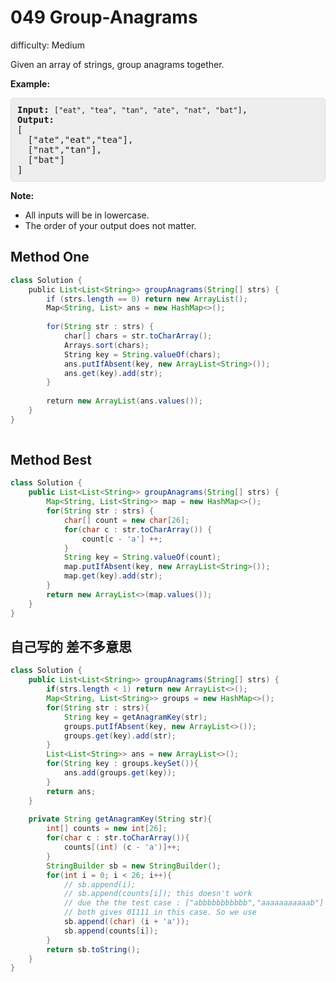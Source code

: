 # 049 Group-Anagrams

difficulty: Medium

<style>
        section pre{
          background-color: #eee;
          border: 1px solid #ddd;
          padding:10px;
          border-radius: 5px;
        }
      </style>
<section>
<div><p>Given an array of strings, group anagrams together.</p>
<p><strong>Example:</strong></p>
<pre><strong>Input:</strong> <code>["eat", "tea", "tan", "ate", "nat", "bat"]</code>,
<strong>Output:</strong>
[
  ["ate","eat","tea"],
  ["nat","tan"],
  ["bat"]
]</pre>
<p><strong>Note:</strong></p>
<ul>
	<li>All inputs will be in lowercase.</li>
	<li>The order of your output does not&nbsp;matter.</li>
</ul>
</div></section>
 
 ## Method One 
 
``` Java
class Solution {
    public List<List<String>> groupAnagrams(String[] strs) {
        if (strs.length == 0) return new ArrayList();
        Map<String, List> ans = new HashMap<>();
        
        for(String str : strs) {
            char[] chars = str.toCharArray();
            Arrays.sort(chars);
            String key = String.valueOf(chars);
            ans.putIfAbsent(key, new ArrayList<String>());
            ans.get(key).add(str);
        }
        
        return new ArrayList(ans.values());
    }
}
​
```

## Method Best
```java
class Solution {
    public List<List<String>> groupAnagrams(String[] strs) {
        Map<String, List<String>> map = new HashMap<>();
        for(String str : strs) {
            char[] count = new char[26];
            for(char c : str.toCharArray()) {
                count[c - 'a'] ++;
            }
            String key = String.valueOf(count);
            map.putIfAbsent(key, new ArrayList<String>());
            map.get(key).add(str);
        }
        return new ArrayList<>(map.values());
    }
}
```

## 自己写的 差不多意思

```java
class Solution {
    public List<List<String>> groupAnagrams(String[] strs) {
        if(strs.length < 1) return new ArrayList<>();
        Map<String, List<String>> groups = new HashMap<>();
        for(String str : strs){
            String key = getAnagramKey(str);
            groups.putIfAbsent(key, new ArrayList<>());
            groups.get(key).add(str);
        }
        List<List<String>> ans = new ArrayList<>();
        for(String key : groups.keySet()){
            ans.add(groups.get(key));
        }
        return ans;
    }
    
    private String getAnagramKey(String str){
        int[] counts = new int[26];
        for(char c : str.toCharArray()){
            counts[(int) (c - 'a')]++;
        }
        StringBuilder sb = new StringBuilder();
        for(int i = 0; i < 26; i++){
            // sb.append(i);
            // sb.append(counts[i]); this doesn't work 
            // due the the test case : ["abbbbbbbbbbb","aaaaaaaaaaab"] 
            // both gives 01111 in this case. So we use
            sb.append((char) (i + 'a'));
            sb.append(counts[i]);
        }
        return sb.toString();
    }
}
```
